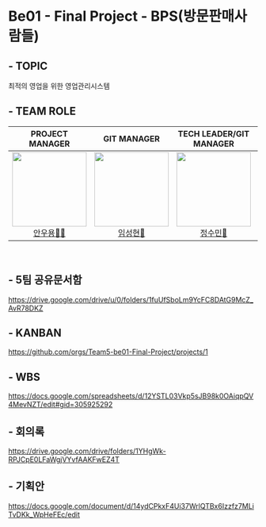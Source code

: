 # Be01 - Final Project - BPS(방문판매사람들)

## - TOPIC
최적의 영업을 위한 영업관리시스템

## - TEAM ROLE

<div align="center">

|**PROJECT MANAGER** | **GIT MANAGER** | **TECH LEADER/GIT MANAGER** | **AGILE COACH** |
| :------: |  :------: | :------: | :------: |
[<img src="https://avatars.githubusercontent.com/u/62015109?v=4" height=150 width=150> <br/> 안우용🧛‍♂️](https://github.com/INAUGURATE-Ryong)| [<img src="https://avatars.githubusercontent.com/u/149128094?v=4" height=150 width=150> <br/> 임성현🐹](https://github.com/dhkdtld37) | [<img src="https://avatars.githubusercontent.com/u/150888333?v=4" height=150 width=150> <br/> 정수민🐰](https://github.com/jsmin6330) | [<img src="https://avatars.githubusercontent.com/u/148880521?v=4" height=150 width=150> <br/> 박민성👻](https://github.com/parc02) 

</div>

<br>

## - 5팀 공유문서함
https://drive.google.com/drive/u/0/folders/1fuUfSboLm9YcFC8DAtG9McZ_AvR78DKZ

## - KANBAN
https://github.com/orgs/Team5-be01-Final-Project/projects/1

## - WBS
https://docs.google.com/spreadsheets/d/12YSTL03Vkp5sJB98k0OAiqpQV4MevNZT/edit#gid=305925292

## - 회의록
https://drive.google.com/drive/folders/1YHgWk-RPJCpE0LFaWgjVYvfAAKFwEZ4T

## - 기획안
https://docs.google.com/document/d/14ydCPkxF4Ui37WrlQTBx6Izzfz7MLiTvDKk_WpHeFEc/edit
